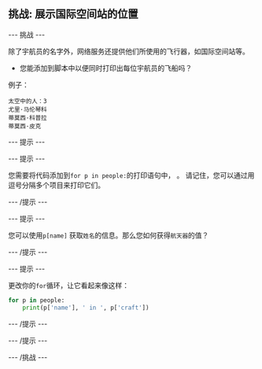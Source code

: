 ## 挑战: 展示国际空间站的位置

\--- 挑战 \---

除了宇航员的名字外，网络服务还提供他们所使用的飞行器，如国际空间站等。

+ 您能添加到脚本中以便同时打印出每位宇航员的飞船吗？ 

例子：

    太空中的人：3
    尤里·马伦琴科
    蒂莫西·科普拉
    蒂莫西·皮克
    

\--- 提示 \---

\--- 提示 \---

您需要将代码添加到`for p in people:`的打印语句中， 。 请记住，您可以通过用逗号分隔多个项目来打印它们。

\--- /提示 \---

\--- 提示 \---

您可以使用`p[name]` 获取`姓名`的信息。那么您如何获得`航天器`的值？

\--- /提示 \---

\--- 提示 \---

更改你的`for`循环，让它看起来像这样：

```python
for p in people:
    print(p['name'], ' in ', p['craft'])
```

\--- /提示 \---

\--- /提示 \---

\--- /挑战 \---